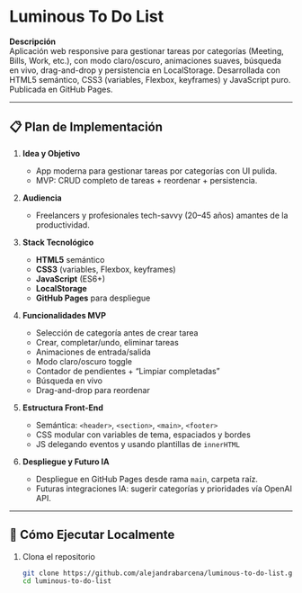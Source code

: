 # Luminous To Do List

**Descripción**  
Aplicación web responsive para gestionar tareas por categorías (Meeting, Bills, Work, etc.), con modo claro/oscuro, animaciones suaves, búsqueda en vivo, drag-and-drop y persistencia en LocalStorage. Desarrollada con HTML5 semántico, CSS3 (variables, Flexbox, keyframes) y JavaScript puro. Publicada en GitHub Pages.

---

## 📋 Plan de Implementación

1. **Idea y Objetivo**  
   - App moderna para gestionar tareas por categorías con UI pulida.  
   - MVP: CRUD completo de tareas + reordenar + persistencia.

2. **Audiencia**  
   - Freelancers y profesionales tech-savvy (20–45 años) amantes de la productividad.

3. **Stack Tecnológico**  
   - **HTML5** semántico  
   - **CSS3** (variables, Flexbox, keyframes)  
   - **JavaScript** (ES6+)  
   - **LocalStorage**  
   - **GitHub Pages** para despliegue

4. **Funcionalidades MVP**  
   - Selección de categoría antes de crear tarea  
   - Crear, completar/undo, eliminar tareas  
   - Animaciones de entrada/salida  
   - Modo claro/oscuro toggle  
   - Contador de pendientes + “Limpiar completadas”  
   - Búsqueda en vivo  
   - Drag-and-drop para reordenar

5. **Estructura Front-End**  
   - Semántica: `<header>`, `<section>`, `<main>`, `<footer>`  
   - CSS modular con variables de tema, espaciados y bordes  
   - JS delegando eventos y usando plantillas de `innerHTML`

6. **Despliegue y Futuro IA**  
   - Despliegue en GitHub Pages desde rama `main`, carpeta raíz.  
   - Futuras integraciones IA: sugerir categorías y prioridades vía OpenAI API.

---

## 🚀 Cómo Ejecutar Localmente

1. Clona el repositorio  
   ```bash
   git clone https://github.com/alejandrabarcena/luminous-to-do-list.git
   cd luminous-to-do-list
